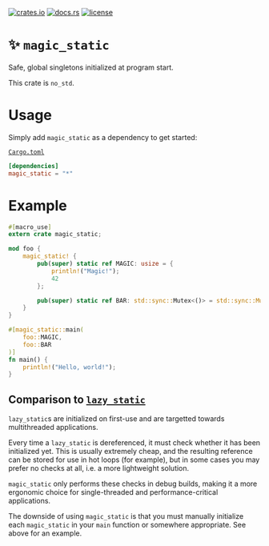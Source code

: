 [![crates.io](https://img.shields.io/crates/v/magic_static.svg)](https://crates.io/crates/magic_static)
[![docs.rs](https://docs.rs/magic_static/badge.svg)](https://docs.rs/magic_static/)
[![license](https://img.shields.io/crates/l/magic_static)](https://github.com/WilliamVenner/magic_static/blob/master/LICENSE)

# ✨ `magic_static`

Safe, global singletons initialized at program start.

This crate is `no_std`.

# Usage

Simply add `magic_static` as a dependency to get started:

[`Cargo.toml`]()

```toml
[dependencies]
magic_static = "*"
```

# Example

```rust
#[macro_use]
extern crate magic_static;

mod foo {
    magic_static! {
        pub(super) static ref MAGIC: usize = {
            println!("Magic!");
            42
        };

        pub(super) static ref BAR: std::sync::Mutex<()> = std::sync::Mutex::new(());
    }
}

#[magic_static::main(
    foo::MAGIC,
    foo::BAR
)]
fn main() {
    println!("Hello, world!");
}
```

## Comparison to [`lazy_static`](https://crates.io/crates/lazy_static)

`lazy_static`s are initialized on first-use and are targetted towards multithreaded applications.

Every time a `lazy_static` is dereferenced, it must check whether it has been initialized yet. This is usually extremely cheap, and the resulting reference can be stored for use in hot loops (for example), but in some cases you may prefer no checks at all, i.e. a more lightweight solution.

`magic_static` only performs these checks in debug builds, making it a more ergonomic choice for single-threaded and performance-critical applications.

The downside of using `magic_static` is that you must manually initialize each `magic_static` in your `main` function or somewhere appropriate. See above for an example.